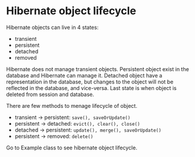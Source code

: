 # Hibernate object lifecycle

Hibernate objects can live in 4 states:
* transient
* persistent
* detached
* removed

Hibernate does not manage transient objects.
Persistent object exist in the database and Hibernate can manage it.
Detached object have a representation in the database, but changes to the object will not be reflected in the database, and vice-versa.
Last state is when object is deleted from session and database.

There are few methods to menage lifecycle of object.

* transient -> persistent: `save(), saveOrUpdate()`
* persistent -> detached: `evict(), clear(), close()`
* detached -> persistent: `update(), merge(), saveOrUpdate()`
* persistent -> removed: `delete()`

Go to Example class to see hibernate object lifecycle.